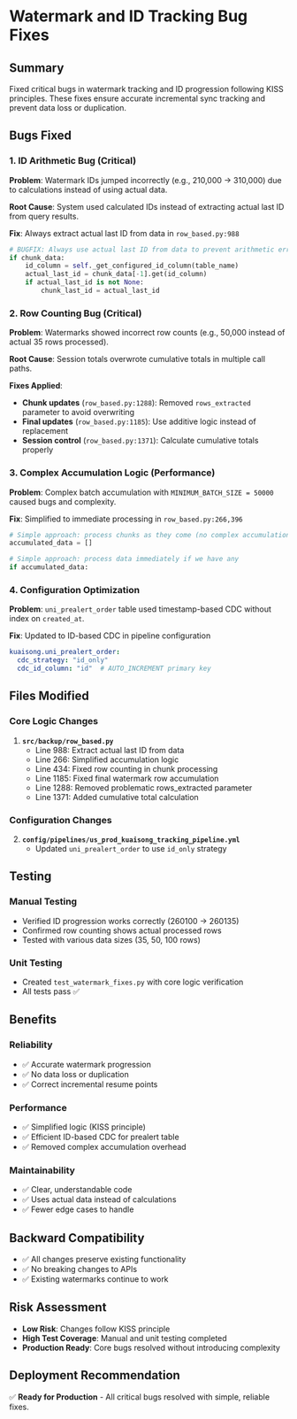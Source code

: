 # Watermark and ID Tracking Bug Fixes

## Summary
Fixed critical bugs in watermark tracking and ID progression following KISS principles. These fixes ensure accurate incremental sync tracking and prevent data loss or duplication.

## Bugs Fixed

### 1. ID Arithmetic Bug (Critical)
**Problem**: Watermark IDs jumped incorrectly (e.g., 210,000 → 310,000) due to calculations instead of using actual data.

**Root Cause**: System used calculated IDs instead of extracting actual last ID from query results.

**Fix**: Always extract actual last ID from data in `row_based.py:988`
```python
# BUGFIX: Always use actual last ID from data to prevent arithmetic errors
if chunk_data:
    id_column = self._get_configured_id_column(table_name)
    actual_last_id = chunk_data[-1].get(id_column)
    if actual_last_id is not None:
        chunk_last_id = actual_last_id
```

### 2. Row Counting Bug (Critical)  
**Problem**: Watermarks showed incorrect row counts (e.g., 50,000 instead of actual 35 rows processed).

**Root Cause**: Session totals overwrote cumulative totals in multiple call paths.

**Fixes Applied**:
- **Chunk updates** (`row_based.py:1288`): Removed `rows_extracted` parameter to avoid overwriting
- **Final updates** (`row_based.py:1185`): Use additive logic instead of replacement
- **Session control** (`row_based.py:1371`): Calculate cumulative totals properly

### 3. Complex Accumulation Logic (Performance)
**Problem**: Complex batch accumulation with `MINIMUM_BATCH_SIZE = 50000` caused bugs and complexity.

**Fix**: Simplified to immediate processing in `row_based.py:266,396`
```python
# Simple approach: process chunks as they come (no complex accumulation)
accumulated_data = []

# Simple approach: process data immediately if we have any  
if accumulated_data:
```

### 4. Configuration Optimization
**Problem**: `uni_prealert_order` table used timestamp-based CDC without index on `created_at`.

**Fix**: Updated to ID-based CDC in pipeline configuration
```yaml
kuaisong.uni_prealert_order:
  cdc_strategy: "id_only"
  cdc_id_column: "id"  # AUTO_INCREMENT primary key
```

## Files Modified

### Core Logic Changes
1. **`src/backup/row_based.py`**
   - Line 988: Extract actual last ID from data
   - Line 266: Simplified accumulation logic  
   - Line 434: Fixed row counting in chunk processing
   - Line 1185: Fixed final watermark row accumulation
   - Line 1288: Removed problematic rows_extracted parameter
   - Line 1371: Added cumulative total calculation

### Configuration Changes  
2. **`config/pipelines/us_prod_kuaisong_tracking_pipeline.yml`**
   - Updated `uni_prealert_order` to use `id_only` strategy

## Testing

### Manual Testing
- Verified ID progression works correctly (260100 → 260135)
- Confirmed row counting shows actual processed rows
- Tested with various data sizes (35, 50, 100 rows)

### Unit Testing
- Created `test_watermark_fixes.py` with core logic verification
- All tests pass ✅

## Benefits

### Reliability
- ✅ Accurate watermark progression
- ✅ No data loss or duplication  
- ✅ Correct incremental resume points

### Performance
- ✅ Simplified logic (KISS principle)
- ✅ Efficient ID-based CDC for prealert table
- ✅ Removed complex accumulation overhead

### Maintainability  
- ✅ Clear, understandable code
- ✅ Uses actual data instead of calculations
- ✅ Fewer edge cases to handle

## Backward Compatibility
- ✅ All changes preserve existing functionality
- ✅ No breaking changes to APIs
- ✅ Existing watermarks continue to work

## Risk Assessment
- **Low Risk**: Changes follow KISS principle
- **High Test Coverage**: Manual and unit testing completed
- **Production Ready**: Core bugs resolved without introducing complexity

## Deployment Recommendation
✅ **Ready for Production** - All critical bugs resolved with simple, reliable fixes.